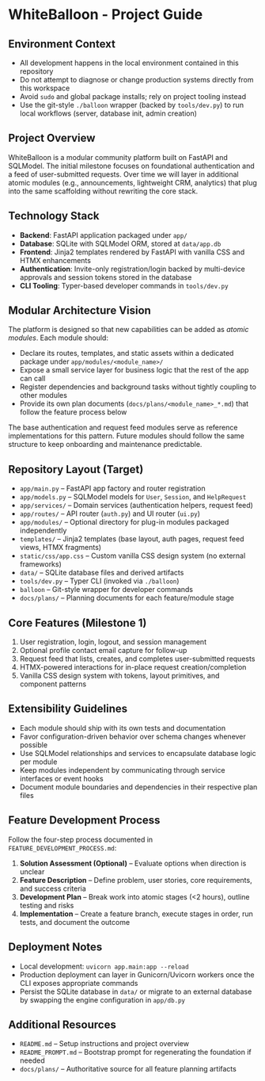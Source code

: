 # WhiteBalloon - Project Guide

## Environment Context
- All development happens in the local environment contained in this repository
- Do not attempt to diagnose or change production systems directly from this workspace
- Avoid `sudo` and global package installs; rely on project tooling instead
- Use the git-style `./balloon` wrapper (backed by `tools/dev.py`) to run local workflows (server, database init, admin creation)

## Project Overview
WhiteBalloon is a modular community platform built on FastAPI and SQLModel. The initial milestone focuses on foundational authentication and a feed of user-submitted requests. Over time we will layer in additional atomic modules (e.g., announcements, lightweight CRM, analytics) that plug into the same scaffolding without rewriting the core stack.

## Technology Stack
- **Backend**: FastAPI application packaged under `app/`
- **Database**: SQLite with SQLModel ORM, stored at `data/app.db`
- **Frontend**: Jinja2 templates rendered by FastAPI with vanilla CSS and HTMX enhancements
- **Authentication**: Invite-only registration/login backed by multi-device approvals and session tokens stored in the database
- **CLI Tooling**: Typer-based developer commands in `tools/dev.py`

## Modular Architecture Vision
The platform is designed so that new capabilities can be added as _atomic modules_. Each module should:
- Declare its routes, templates, and static assets within a dedicated package under `app/modules/<module_name>/`
- Expose a small service layer for business logic that the rest of the app can call
- Register dependencies and background tasks without tightly coupling to other modules
- Provide its own plan documents (`docs/plans/<module_name>_*.md`) that follow the feature process below

The base authentication and request feed modules serve as reference implementations for this pattern. Future modules should follow the same structure to keep onboarding and maintenance predictable.

## Repository Layout (Target)
- `app/main.py` – FastAPI app factory and router registration
- `app/models.py` – SQLModel models for `User`, `Session`, and `HelpRequest`
- `app/services/` – Domain services (authentication helpers, request feed)
- `app/routes/` – API router (`auth.py`) and UI router (`ui.py`)
- `app/modules/` – Optional directory for plug-in modules packaged independently
- `templates/` – Jinja2 templates (base layout, auth pages, request feed views, HTMX fragments)
- `static/css/app.css` – Custom vanilla CSS design system (no external frameworks)
- `data/` – SQLite database files and derived artifacts
- `tools/dev.py` – Typer CLI (invoked via `./balloon`)
- `balloon` – Git-style wrapper for developer commands
- `docs/plans/` – Planning documents for each feature/module stage

## Core Features (Milestone 1)
1. User registration, login, logout, and session management
2. Optional profile contact email capture for follow-up
3. Request feed that lists, creates, and completes user-submitted requests
4. HTMX-powered interactions for in-place request creation/completion
5. Vanilla CSS design system with tokens, layout primitives, and component patterns

## Extensibility Guidelines
- Each module should ship with its own tests and documentation
- Favor configuration-driven behavior over schema changes whenever possible
- Use SQLModel relationships and services to encapsulate database logic per module
- Keep modules independent by communicating through service interfaces or event hooks
- Document module boundaries and dependencies in their respective plan files

## Feature Development Process
Follow the four-step process documented in `FEATURE_DEVELOPMENT_PROCESS.md`:
1. **Solution Assessment (Optional)** – Evaluate options when direction is unclear
2. **Feature Description** – Define problem, user stories, core requirements, and success criteria
3. **Development Plan** – Break work into atomic stages (<2 hours), outline testing and risks
4. **Implementation** – Create a feature branch, execute stages in order, run tests, and document the outcome

## Deployment Notes
- Local development: `uvicorn app.main:app --reload`
- Production deployment can layer in Gunicorn/Uvicorn workers once the CLI exposes appropriate commands
- Persist the SQLite database in `data/` or migrate to an external database by swapping the engine configuration in `app/db.py`

## Additional Resources
- `README.md` – Setup instructions and project overview
- `README_PROMPT.md` – Bootstrap prompt for regenerating the foundation if needed
- `docs/plans/` – Authoritative source for all feature planning artifacts
